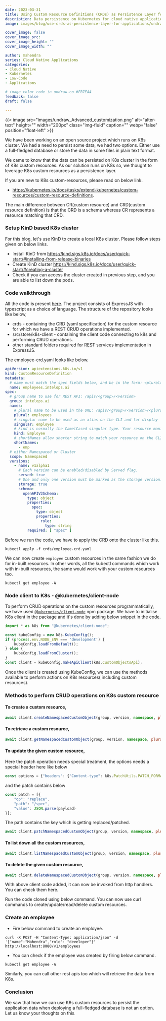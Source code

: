 ```yaml
---
date: 2023-03-31
title: Using Custom Resource Definitions (CRDs) as Persistence Layer for applications in Kubernetes
description: Data persistence on Kubernetes for cloud native applications using Kubernetes CRDs
image: images/blog/use-crds-as-persistence-layer-for-applications/undraw_Advanced_customization.png

cover_image: false
cover_image_src: 
cover_image_height: ""
cover_image_width: ""

author: mahendra
series: Cloud Native Applications
categories:
- Cloud Native
- Kubernetes
- Low-Code
- Applications

# image color code in undraw.co #FB7E44 
feedback: false
draft: false

---
```


{{< image src="images/undraw_Advanced_customization.png" alt="alter-text" height="" width="200px" class="img-fluid" caption="" webp="false" position="float-left" >}}


We have been working on an open source project which runs on K8s cluster. We had a need to persist some data, we had two
options. Either use a full-fledged database or store the data in some files in plain text format.

We came to know that the data can be persisted on K8s cluster in the form of K8s custom resources. As our solution runs
on K8s so, we thought to leverage K8s custom resources as a persistence layer.

If you are new to K8s custom-resources, please read on below link.

- https://kubernetes.io/docs/tasks/extend-kubernetes/custom-resources/custom-resource-definitions.

The main difference between CR(custom resource) and CRD(custom resource definition) is that the CRD is a schema whereas
CR represents a resource matching that CRD.

### Setup KinD based K8s cluster 
For this blog, let's use KinD to create a local K8s cluster. Please follow steps given on below links.

- Install KinD from https://kind.sigs.k8s.io/docs/user/quick-start/#installing-from-release-binaries
- Create KinD cluster https://kind.sigs.k8s.io/docs/user/quick-start/#creating-a-cluster
- Check if you can access the cluster created in previous step, and you are able to list down the pods.

### Code walkthrough
All the code is present [here](https://github.com/intelops/k8s-custom-resource-demo). The project consists of ExpressJS
with typescript as a choice of language. The structure of the repository looks like below,

- crds - containing the CRD (yaml specification) for the custom resource for which we have a REST CRUD operations
  implemented.
- src/store/k8s-client - containing the client code connecting to k8s and performing CRUD operations.
- other standard folders required for REST services implementation in ExpressJS.

The employee-crd.yaml looks like below.

```yaml
apiVersion: apiextensions.k8s.io/v1
kind: CustomResourceDefinition
metadata:
  # name must match the spec fields below, and be in the form: <plural>.<group>
  name: employees.intelops.ai
spec:
  # group name to use for REST API: /apis/<group>/<version>
  group: intelops.ai
  names:
    # plural name to be used in the URL: /apis/<group>/<version>/<plural>
    plural: employees
    # singular name to be used as an alias on the CLI and for display
    singular: employee
    # kind is normally the CamelCased singular type. Your resource manifests use this.
    kind: Employee
    # shortNames allow shorter string to match your resource on the CLI
    shortNames:
      - emp
  # either Namespaced or Cluster
  scope: Namespaced
  versions:
    - name: v1alpha1
      # Each version can be enabled/disabled by Served flag.
      served: true
      # One and only one version must be marked as the storage version.
      storage: true
      schema:
        openAPIV3Schema:
          type: object
          properties:
            spec:
              type: object
              properties:
                role:
                  type: string
          required: [ "spec" ]
```

Before we run the code, we have to apply the CRD onto the cluster like this.

```shell
kubectl apply -f crds/employee-crd.yaml
```

We can now create `employee` custom resources in the same fashion we do for in-built resources. In other words, all the
kubectl
commands which work with in-built resources, the same would work with your custom resources too.

```shell
kubectl get employee -A
```

### Node client to K8s - @kubernetes/client-node
To perform CRUD operations on the custom resources programmatically, we have
used [`@kubernetes/client-node`](https://www.npmjs.com/package/@kubernetes/client-node) npm package. We have to
initialise K8s client in the package and it's done by adding below snippet in the
code.

```typescript
import * as k8s from "@kubernetes/client-node";

const kubeConfig = new k8s.KubeConfig();
if (process.env.NODE_ENV === 'development') {
    kubeConfig.loadFromDefault();
} else {
    kubeConfig.loadFromCluster();
}
const client = kubeConfig.makeApiClient(k8s.CustomObjectsApi);
```

Once the client is created using KubeConfig, we can use the methods available to perform actions on K8s resources(
including custom resources).

### Methods to perform CRUD operations on K8s custom resource
#### To create a custom resource,

```typescript
await client.createNamespacedCustomObject(group, version, namespace, plural, JSON.parse(payload));
```

#### To retrieve a custom resource,

```typescript
await client.getNamespacedCustomObject(group, version, namespace, plural, name);
```

#### To update the given custom resource,

Here the patch operation needs special treatment, the options needs a special header here like below

```typescript
const options = {"headers": {"Content-type": k8s.PatchUtils.PATCH_FORMAT_JSON_PATCH}};
```

and the patch contains below

```typescript
const patch = [{
    "op": "replace",
    "path": "/spec",
    "value": JSON.parse(payload)
}];
```

The path contains the key which is getting replaced/patched.

```typescript
await client.patchNamespacedCustomObject(group, version, namespace, plural, name, JSON.parse(patch), undefined, undefined, undefined, options);
```

#### To list down all the custom resources,

```typescript
await client.listNamespacedCustomObject(group, version, namespace, plural, "true", false, "", "", labelSelector);
```

#### To delete the given custom resource,

```typescript
await client.deleteNamespacedCustomObject(group, version, namespace, plural, name)
```

With above client code added, it can now be invoked from http handlers. You can check them here.

Run the code cloned using below command. You can now use curl commands to create/update/read/delete custom resources.

### Create an employee

- Fire below command to create an employee.

```shell
curl -X POST -H "Content-Type: application/json" -d '{"name":"Mahendra","role": "developer"}' http://localhost:8080/v1/employees
```

- You can check if the employee was created by firing below command.

```shell
kubectl get employee -A
```

Similarly, you can call other rest apis too which will retrieve the data from K8s.
### Conclusion
We saw that how we can use K8s custom resources to persist the application data when deploying a full-fledged database
is not an option. Let us know your thoughts on this.
